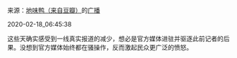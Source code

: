 来源：[地味鸭（来自豆瓣）](https://www.douban.com/people/47513232/)的[广播](https://www.douban.com/people/47513232/status/2818257532/)


2020-02-18_06:45:38


这些天确实感受到一线真实报道的减少，想必是官方媒体进驻并驱逐此前记者的后果。没想到官方媒体始终都在骚操作，反而激起民众更广泛的愤怒。

